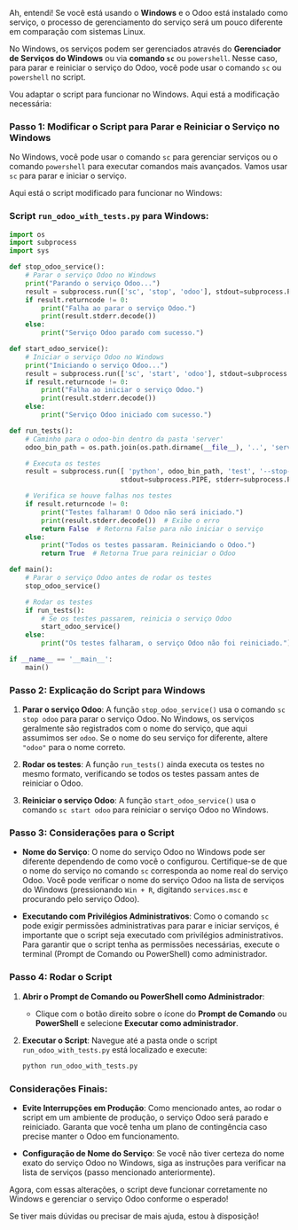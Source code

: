 Ah, entendi! Se você está usando o **Windows** e o Odoo está instalado como serviço, o processo de gerenciamento do serviço será um pouco diferente em comparação com sistemas Linux.

No Windows, os serviços podem ser gerenciados através do **Gerenciador de Serviços do Windows** ou via **comando `sc`** ou `powershell`. Nesse caso, para parar e reiniciar o serviço do Odoo, você pode usar o comando `sc` ou `powershell` no script.

Vou adaptar o script para funcionar no Windows. Aqui está a modificação necessária:

### Passo 1: Modificar o Script para Parar e Reiniciar o Serviço no Windows

No Windows, você pode usar o comando `sc` para gerenciar serviços ou o comando `powershell` para executar comandos mais avançados. Vamos usar `sc` para parar e iniciar o serviço.

Aqui está o script modificado para funcionar no Windows:

### Script `run_odoo_with_tests.py` para Windows:

```python
import os
import subprocess
import sys

def stop_odoo_service():
    # Parar o serviço Odoo no Windows
    print("Parando o serviço Odoo...")
    result = subprocess.run(['sc', 'stop', 'odoo'], stdout=subprocess.PIPE, stderr=subprocess.PIPE)
    if result.returncode != 0:
        print("Falha ao parar o serviço Odoo.")
        print(result.stderr.decode())
    else:
        print("Serviço Odoo parado com sucesso.")

def start_odoo_service():
    # Iniciar o serviço Odoo no Windows
    print("Iniciando o serviço Odoo...")
    result = subprocess.run(['sc', 'start', 'odoo'], stdout=subprocess.PIPE, stderr=subprocess.PIPE)
    if result.returncode != 0:
        print("Falha ao iniciar o serviço Odoo.")
        print(result.stderr.decode())
    else:
        print("Serviço Odoo iniciado com sucesso.")

def run_tests():
    # Caminho para o odoo-bin dentro da pasta 'server'
    odoo_bin_path = os.path.join(os.path.dirname(__file__), '..', 'server', 'odoo-bin')

    # Executa os testes
    result = subprocess.run([ 'python', odoo_bin_path, 'test', '--stop-after-init', '--db-filter=mydb'],
                            stdout=subprocess.PIPE, stderr=subprocess.PIPE)

    # Verifica se houve falhas nos testes
    if result.returncode != 0:
        print("Testes falharam! O Odoo não será iniciado.")
        print(result.stderr.decode())  # Exibe o erro
        return False  # Retorna False para não iniciar o serviço
    else:
        print("Todos os testes passaram. Reiniciando o Odoo.")
        return True  # Retorna True para reiniciar o Odoo

def main():
    # Parar o serviço Odoo antes de rodar os testes
    stop_odoo_service()

    # Rodar os testes
    if run_tests():
        # Se os testes passarem, reinicia o serviço Odoo
        start_odoo_service()
    else:
        print("Os testes falharam, o serviço Odoo não foi reiniciado.")

if __name__ == '__main__':
    main()
```

### Passo 2: Explicação do Script para Windows

1. **Parar o serviço Odoo**: A função `stop_odoo_service()` usa o comando `sc stop odoo` para parar o serviço Odoo. No Windows, os serviços geralmente são registrados com o nome do serviço, que aqui assumimos ser `odoo`. Se o nome do seu serviço for diferente, altere `"odoo"` para o nome correto.

2. **Rodar os testes**: A função `run_tests()` ainda executa os testes no mesmo formato, verificando se todos os testes passam antes de reiniciar o Odoo.

3. **Reiniciar o serviço Odoo**: A função `start_odoo_service()` usa o comando `sc start odoo` para reiniciar o serviço Odoo no Windows.

### Passo 3: Considerações para o Script

- **Nome do Serviço**: O nome do serviço Odoo no Windows pode ser diferente dependendo de como você o configurou. Certifique-se de que o nome do serviço no comando `sc` corresponda ao nome real do serviço Odoo. Você pode verificar o nome do serviço Odoo na lista de serviços do Windows (pressionando `Win + R`, digitando `services.msc` e procurando pelo serviço Odoo).

- **Executando com Privilégios Administrativos**: Como o comando `sc` pode exigir permissões administrativas para parar e iniciar serviços, é importante que o script seja executado com privilégios administrativos. Para garantir que o script tenha as permissões necessárias, execute o terminal (Prompt de Comando ou PowerShell) como administrador.

### Passo 4: Rodar o Script

1. **Abrir o Prompt de Comando ou PowerShell como Administrador**:
   - Clique com o botão direito sobre o ícone do **Prompt de Comando** ou **PowerShell** e selecione **Executar como administrador**.

2. **Executar o Script**:
   Navegue até a pasta onde o script `run_odoo_with_tests.py` está localizado e execute:

   ```bash
   python run_odoo_with_tests.py
   ```

### Considerações Finais:

- **Evite Interrupções em Produção**: Como mencionado antes, ao rodar o script em um ambiente de produção, o serviço Odoo será parado e reiniciado. Garanta que você tenha um plano de contingência caso precise manter o Odoo em funcionamento.

- **Configuração de Nome do Serviço**: Se você não tiver certeza do nome exato do serviço Odoo no Windows, siga as instruções para verificar na lista de serviços (passo mencionado anteriormente).

Agora, com essas alterações, o script deve funcionar corretamente no Windows e gerenciar o serviço Odoo conforme o esperado!

Se tiver mais dúvidas ou precisar de mais ajuda, estou à disposição!